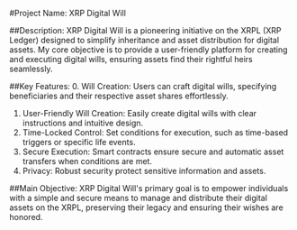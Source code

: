 #Project Name: XRP Digital Will

##Description:
XRP Digital Will is a pioneering initiative on the XRPL (XRP Ledger) designed to simplify inheritance and asset distribution for digital assets. My core objective is to provide a user-friendly platform for creating and executing digital wills, ensuring assets find their rightful heirs seamlessly.

##Key Features:
0. Will Creation: Users can craft digital wills, specifying beneficiaries and their respective asset shares effortlessly.
1. User-Friendly Will Creation: Easily create digital wills with clear instructions and intuitive design.
2. Time-Locked Control: Set conditions for execution, such as time-based triggers or specific life events.
3. Secure Execution: Smart contracts ensure secure and automatic asset transfers when conditions are met.
4. Privacy: Robust security protect sensitive information and assets.

##Main Objective:
XRP Digital Will's primary goal is to empower individuals with a simple and secure means to manage and distribute their digital assets on the XRPL, preserving their legacy and ensuring their wishes are honored.